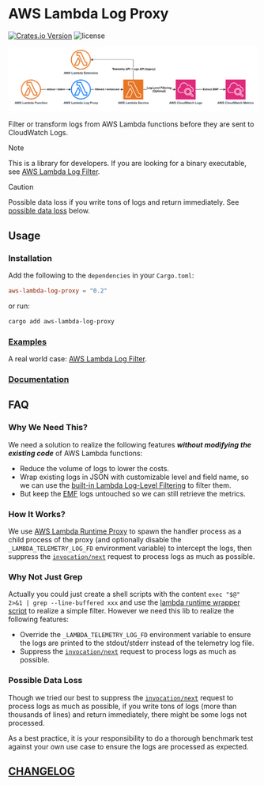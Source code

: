 # AWS Lambda Log Proxy

[![Crates.io Version](https://img.shields.io/crates/v/aws-lambda-log-proxy?style=flat-square)](https://crates.io/crates/aws-lambda-log-proxy)
![license](https://img.shields.io/github/license/DiscreteTom/aws-lambda-log-proxy?style=flat-square)

![log-flow](./img/log-flow.png)

Filter or transform logs from AWS Lambda functions before they are sent to CloudWatch Logs.

> [!NOTE]
> This is a library for developers. If you are looking for a binary executable, see [AWS Lambda Log Filter](https://github.com/DiscreteTom/aws-lambda-log-filter).

> [!CAUTION]
> Possible data loss if you write tons of logs and return immediately. See [possible data loss](#possible-data-loss) below.

## Usage

### Installation

Add the following to the `dependencies` in your `Cargo.toml`:

```toml
aws-lambda-log-proxy = "0.2"
```

or run:

```bash
cargo add aws-lambda-log-proxy
```

### [Examples](./examples)

A real world case: [AWS Lambda Log Filter](https://github.com/DiscreteTom/aws-lambda-log-filter).

### [Documentation](https://docs.rs/aws-lambda-log-proxy/latest)

## FAQ

### Why We Need This?

We need a solution to realize the following features **_without modifying the existing code_** of AWS Lambda functions:

- Reduce the volume of logs to lower the costs.
- Wrap existing logs in JSON with customizable level and field name, so we can use the [built-in Lambda Log-Level Filtering](https://aws.amazon.com/blogs/compute/introducing-advanced-logging-controls-for-aws-lambda-functions/) to filter them.
- But keep the [EMF](https://docs.aws.amazon.com/AmazonCloudWatch/latest/monitoring/CloudWatch_Embedded_Metric_Format_Specification.html) logs untouched so we can still retrieve the metrics.

### How It Works?

We use [AWS Lambda Runtime Proxy](https://github.com/DiscreteTom/aws-lambda-runtime-proxy) to spawn the handler process as a child process of the proxy (and optionally disable the `_LAMBDA_TELEMETRY_LOG_FD` environment variable) to intercept the logs, then suppress the [`invocation/next`](https://docs.aws.amazon.com/lambda/latest/dg/runtimes-api.html#runtimes-api-next) request to process logs as much as possible.

### Why Not Just Grep

Actually you could just create a shell scripts with the content `exec "$@" 2>&1 | grep --line-buffered xxx` and use the [lambda runtime wrapper script](https://docs.aws.amazon.com/lambda/latest/dg/runtimes-modify.html#runtime-wrapper) to realize a simple filter. However we need this lib to realize the following features:

- Override the `_LAMBDA_TELEMETRY_LOG_FD` environment variable to ensure the logs are printed to the stdout/stderr instead of the telemetry log file.
- Suppress the [`invocation/next`](https://docs.aws.amazon.com/lambda/latest/dg/runtimes-api.html#runtimes-api-next) request to process logs as much as possible.

### Possible Data Loss

Though we tried our best to suppress the [`invocation/next`](https://docs.aws.amazon.com/lambda/latest/dg/runtimes-api.html#runtimes-api-next) request to process logs as much as possible, if you write tons of logs (more than thousands of lines) and return immediately, there might be some logs not processed.

As a best practice, it is your responsibility to do a thorough benchmark test against your own use case to ensure the logs are processed as expected.

## [CHANGELOG](./CHANGELOG.md)
